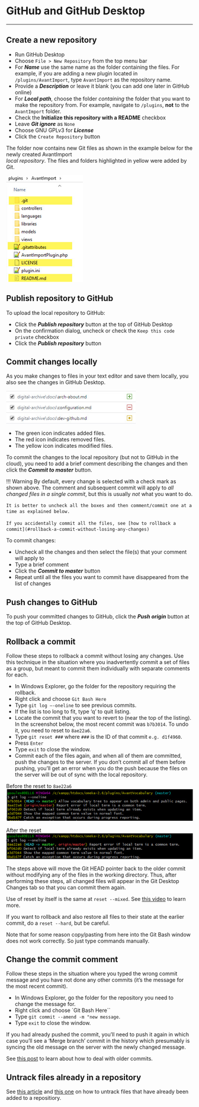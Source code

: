 # GitHub and GitHub Desktop

---

## Create a new repository

- Run GitHub Desktop
- Choose `File > New Repository` from the top menu bar
- For **_Name_** use the same name as the folder containing the files.
  For example, if you are adding a new plugin located in `/plugins/AvantImport`, type `AvantImport` as the repository name.
- Provide a **_Description_** or leave it blank (you can add one later in GitHub online)  
- For **_Local path_**, choose the folder *containing* the folder that you want to make the repository from. For example,
  navigate to `/plugins`, **not** to the `AvantImport` folder.
- Check the **Initialize this repository with a README** checkbox
- Leave **_Git ignore_** as `None`
- Choose GNU GPLv3 for **_License_**
- Click the `Create Repository` button

The folder now contains new Git files as shown in the example below for the newly created AvantImport  
*local repository*. The files and folders highlighted in yellow were added by Git.

![GitHub files](github-1.jpg)

## Publish repository to GitHub

To upload the local repository to GitHub:

- Click the **_Publish repository_** button at the top of GitHub Desktop
- On the confirmation dialog, uncheck or check the `Keep this code private` checkbox
- Click the **_Publish repository_** button

## Commit changes locally

As you make changes to files in your text editor and save them locally, you also see the changes in GitHub Desktop.

![GitHub files](github-2.jpg)

- The green icon indicates added files. 
- The red icon indicates removed files. 
- The yellow icon indicates modified files. 

To commit the changes to the local repository (but not to GitHub in the cloud), you need to add a brief
comment describing the changes and then click the **_Commit to master_** button.

!!! Warning
    By default, every change is selected with a check mark as shown above. The comment and subsequent commit
    will apply to *all changed files in a single commit*, but this is usually *not* what you
    want to do.

    It is better to uncheck all the boxes and then comment/commit one at a time as explained below.

    If you accidentally commit all the files, see [how to rollback a commit](#rollback-a-commit-without-losing-any-changes)

To commit changes:

- Uncheck all the changes and then select the file(s) that your comment will apply to
- Type a brief comment
- Click the **_Commit to master_** button
- Repeat until all the files you want to commit have disappeared from the list of changes

## Push changes to GitHub

To push your committed changes to GitHub, click the **_Push origin_** button at the top of GitHub Desktop.

## Rollback a commit

Follow these steps to rollback a commit without losing any changes. Use this technique in the situation where
you inadvertently commit a set of files as a group, but meant to commit them individually with separate comments for each.

- In Windows Explorer, go the folder for the repository requiring the rollback.
- Right click and choose `Git Bash Here`
- Type `git log –-oneline` to see previous commits.
- If the list is too long to fit, type ‘q’ to quit listing.
- Locate the commit that you want to revert to (near the top of the listing).
  In the screenshot below, the most recent commit was `b7b3014`. To undo it,
  you need to reset to `8ae22a6`.
- Type `git reset ###` where `###` is the ID of that commit `e.g. d1f4960`.
- Press `Enter`
- Type `exit` to close the window.
- Commit each of the files again, and when all of them are committed, push the changes to the server. If you don’t commit all of them before pushing, you’ll get an error when you do the push because the files on the server will be out of sync with the local repository.

Before the reset to `8ae22a6`
![git log --oneline](github-3.jpg)

After the reset
![git log --oneline](github-4.jpg)

The steps above will move the Git HEAD pointer back to the older commit without modifying any of the files in the working directory. Thus, after performing these steps, all changed files will appear in the Git Desktop Changes tab so that you can commit them again.

Use of reset by itself is the same at `reset --mixed`. See [this video](https://www.youtube.com/watch?v=A3s8KxgDYRk) to learn more.

If you want to rollback and also restore all files to their state at the earlier commit, do a
 `reset --hard`, but be careful.

Note that for some reason copy/pasting from here into the Git Bash window does not work correctly. So just type commands manually.

## Change the commit comment

Follow these steps in the situation where you typed the wrong commit message and you have not done any other commits (it’s the message for the most recent commit).

- In Windows Explorer, go the folder for the repository you need to change the message for.
- Right click and choose `Git Bash Here``
- Type `git commit --amend -m "new message`.
- Type `exit` to close the window.

If you had already pushed the commit, you’ll need to push it again in which case you’ll see a ‘Merge branch’ commit in the history which presumably is syncing the old message on the server with the newly changed message.

See [this post](https://gist.github.com/nepsilon/156387acf9e1e72d48fa35c4fabef0b4) to learn about how to deal with older commits.


## Untrack files already in a repository

See [this article](http://www.codeblocq.com/2016/01/Untrack-files-already-added-to-git-repository-based-on-gitignore/)
and [this one](https://alvinalexander.com/git/git-rm-file-git-repository-dont-track-accidentally-added)
on how to untrack files that have already
been added to a repositiory.

